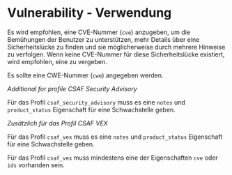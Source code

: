 # Vulnerability - Verwendung

Es wird empfohlen, eine CVE-Nummer (`cve`) anzugeben, um die Bemühungen der Benutzer zu unterstützen, mehr Details über eine Sicherheitslücke zu finden und sie möglicherweise durch mehrere Hinweise zu verfolgen.
Wenn keine CVE-Nummer für diese Sicherheitslücke existiert, wird empfohlen, eine zu vergeben.

Es sollte eine CWE-Nummer (`cwe`) angegeben werden.

_Additional for profile CSAF Security Advisory_

Für das Profil `csaf_security_advisory` muss es eine `notes` und `product_status` Eigenschaft für eine Schwachstelle geben.

_Zusätzlich für das Profil CSAF VEX_

Für das Profil `csaf_vex` muss es eine `notes` und `product_status` Eigenschaft für eine Schwachstelle geben.

Für das Profil `csaf_vex` muss mindestens eine der Eigenschaften `cve` oder `ids` vorhanden sein.

